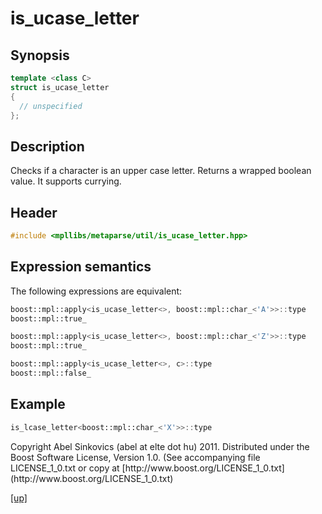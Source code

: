 # is_ucase_letter

## Synopsis

```cpp
template <class C>
struct is_ucase_letter
{
  // unspecified
};
```

## Description

Checks if a character is an upper case letter. Returns a wrapped boolean value.
It supports currying.

## Header

```cpp
#include <mpllibs/metaparse/util/is_ucase_letter.hpp>
```

## Expression semantics

The following expressions are equivalent:

```cpp
boost::mpl::apply<is_ucase_letter<>, boost::mpl::char_<'A'>>::type
boost::mpl::true_
```

```cpp
boost::mpl::apply<is_ucase_letter<>, boost::mpl::char_<'Z'>>::type
boost::mpl::true_
```

```cpp
boost::mpl::apply<is_ucase_letter<>, c>::type
boost::mpl::false_
```

## Example

```cpp
is_lcase_letter<boost::mpl::char_<'X'>>::type
```

<p class="copyright">
Copyright Abel Sinkovics (abel at elte dot hu) 2011.
Distributed under the Boost Software License, Version 1.0.
(See accompanying file LICENSE_1_0.txt or copy at
[http://www.boost.org/LICENSE_1_0.txt](http://www.boost.org/LICENSE_1_0.txt)
</p>

[[up]](reference.html)


